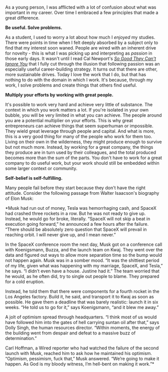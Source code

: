As a young person, I was afflicted with a lot of confusion about what was important in my career. Over time I embraced a few principles that made a great difference.

**Be useful. Solve problems.**

As a student, I used to worry a lot about how much I *enjoyed* my studies. There were points in time when I felt deeply absorbed by a subject only to find that my interest soon waned. People are wired with an inherent drive for novelty - this is what I was picking up and interpreting as *passion* in those early days. It wasn't until I read Cal Newport's [*So Good They Can't Ignore You*](https://www.amazon.com/gp/product/1455509124/) that I fully cut through the illusion that following passion was an especially useful career-building strategy. It turns out that there are other, more sustainable drives. Today I love the work that I do, but that has nothing to do with the domain in which I work. It's because, through my work, I solve problems and create things that others find useful.

**Multiply your efforts by working with great people.**

It's possible to work very hard and achieve very little of substance. The context in which you work matters a lot. If you're isolated in your own bubble, you will be very limited in what you can achieve. The people around you are a potential multiplier on your efforts. This is why great entrepreneurs can achieve things that seem superhuman or impossible. They wield great leverage through people and capital. And what is more, this is a very good thing for many of the people who work for them too. Living on their own in the wilderness, they might produce enough to survive but not much more. Instead, by working for a great company, the things they produce are in turn used by their colleagues, and the total produced becomes more than the sum of the parts. You don't have to work for a great company to do useful work, but your work should still be embedded within some larger context or community.

**Self-belief is self-fulfilling.**

Many people fail before they start because they don't have the right attitude. Consider the following passage from Walter Isaacson's biography of Elon Musk:

*Musk had run out of money, Tesla was hemorrhaging cash, and SpaceX had crashed three rockets in a row. But he was not ready to give up. Instead, he would go for broke, literally. “SpaceX will not skip a beat in execution going forward,” he announced a few hours after the failure. “There should be absolutely zero question that SpaceX will prevail in reaching orbit. I will never give up, and I mean never.”

In the SpaceX conference room the next day, Musk got on a conference call with Koenigsmann, Buzza, and the launch team on Kwaj. They went over the data and figured out ways to allow more separation time so the bump would not happen again. Musk was in a somber mood. “It was the shittiest period of my life, given what was happening with my marriage, SpaceX, and Tesla,” he says. “I didn’t even have a house. Justine had it.” The team worried that he would, as he often did, try to single out people to blame. They prepared for a cold eruption.

Instead, he told them that there were components for a fourth rocket in the Los Angeles factory. Build it, he said, and transport it to Kwaj as soon as possible. He gave them a deadline that was barely realistic: launch it in six weeks. “He told us to go for it,” says Koenigsmann, “and it blew me away.”

A jolt of optimism spread through headquarters. “I think most of us would have followed him into the gates of hell carrying suntan oil after that,” says Dolly Singh, the human resources director. “Within moments, the energy of the building went from despair and defeat to a massive buzz of determination.”

Carl Hoffman, a Wired reporter who had watched the failure of the second launch with Musk, reached him to ask how he maintained his optimism. “Optimism, pessimism, fuck that,” Musk answered. “We’re going to make it happen. As God is my bloody witness, I’m hell-bent on making it work.”*
